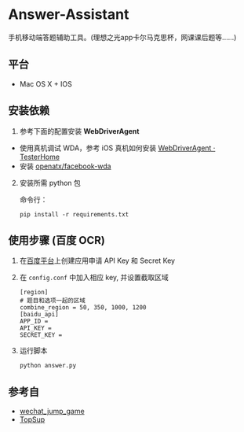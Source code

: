 # Answer-Assistant
手机移动端答题辅助工具。(理想之光app卡尔马克思杯，网课课后题等......)

## 平台
- Mac OS X + IOS

## 安装依赖
1. 参考下面的配置安装 **WebDriverAgent**

- 使用真机调试 WDA，参考 iOS 真机如何安装 [WebDriverAgent · TesterHome](https://testerhome.com/topics/7220)
- 安装 [openatx/facebook-wda](https://github.com/openatx/facebook-wda)

2. 安装所需 python 包

   命令行：

   `pip install -r requirements.txt`


## 使用步骤 (百度 OCR)

1. 在[百度平台](https://cloud.baidu.com/product/ocr)上创建应用申请 API Key 和 Secret Key

2. 在 `config.conf` 中加入相应 key, 并设置截取区域

      ```
      [region]
      # 题目和选项一起的区域
      combine_region = 50, 350, 1000, 1200
      [baidu_api]
      APP_ID = 
      API_KEY = 
      SECRET_KEY = 
      ```

3. 运行脚本 

   `python answer.py`

## 参考自
 
- [wechat_jump_game](https://github.com/wangshub/wechat_jump_game)
- [TopSup](https://github.com/Skyexu/TopSup)